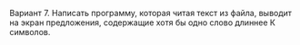 Вариант 7.
Написать программу, которая читая текст  из файла, выводит на экран предложения, содержащие хотя бы одно слово длиннее К символов. 
